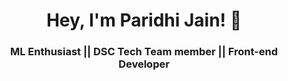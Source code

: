 <h1 align=center>Hey, I'm Paridhi Jain!  👋</h1>
<h3 align=center >ML Enthusiast || DSC Tech Team member || Front-end Developer </h3>




